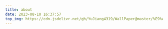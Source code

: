```yaml
---
title: about
date: 2023-08-10 16:37:57
top_img: https://cdn.jsdelivr.net/gh/YuJiang4319/WallPaper@master/%E9%AC%BC%E5%88%80/Fragile1_8k_cdc7f.jpg
---
```

